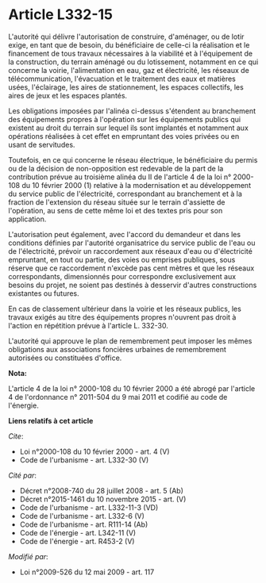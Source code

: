 # Article L332-15

L'autorité qui délivre l'autorisation de construire, d'aménager, ou de lotir exige, en tant que de besoin, du bénéficiaire de
celle-ci la réalisation et le financement de tous travaux nécessaires à la viabilité et à l'équipement de la construction, du
terrain aménagé ou du lotissement, notamment en ce qui concerne la voirie, l'alimentation en eau, gaz et électricité, les
réseaux de télécommunication, l'évacuation et le traitement des eaux et matières usées, l'éclairage, les aires de
stationnement, les espaces collectifs, les aires de jeux et les espaces plantés.

Les obligations imposées par l'alinéa ci-dessus s'étendent au branchement des équipements propres à l'opération sur les
équipements publics qui existent au droit du terrain sur lequel ils sont implantés et notamment aux opérations réalisées à
cet effet en empruntant des voies privées ou en usant de servitudes.

Toutefois, en ce qui concerne le réseau électrique, le bénéficiaire du permis ou de la décision de non-opposition est
redevable de la part de la contribution prévue au troisième alinéa du II de l'article 4 de la loi n° 2000-108 du 10 février
2000 (1) relative à la modernisation et au développement du service public de l'électricité, correspondant au branchement et
à la fraction de l'extension du réseau située sur le terrain d'assiette de l'opération, au sens de cette même loi et des
textes pris pour son application.

L'autorisation peut également, avec l'accord du demandeur et dans les conditions définies par l'autorité organisatrice du
service public de l'eau ou de l'électricité, prévoir un raccordement aux réseaux d'eau ou d'électricité empruntant, en tout
ou partie, des voies ou emprises publiques, sous réserve que ce raccordement n'excède pas cent mètres et que les réseaux
correspondants, dimensionnés pour correspondre exclusivement aux besoins du projet, ne soient pas destinés à desservir
d'autres constructions existantes ou futures.

En cas de classement ultérieur dans la voirie et les réseaux publics, les travaux exigés au titre des équipements propres
n'ouvrent pas droit à l'action en répétition prévue à l'article L. 332-30.

L'autorité qui approuve le plan de remembrement peut imposer les mêmes obligations aux associations foncières urbaines de
remembrement autorisées ou constituées d'office.

**Nota:**

L'article 4 de la loi n° 2000-108 du 10 février 2000 a été abrogé par l'article 4 de l'ordonnance n° 2011-504 du 9 mai 2011
et codifié au code de l'énergie.

**Liens relatifs à cet article**

_Cite_:

  - Loi n°2000-108 du 10 février 2000 - art. 4 (V)
  - Code de l'urbanisme - art. L332-30 (V)

_Cité par_:

  - Décret n°2008-740 du 28 juillet 2008 - art. 5 (Ab)
  - Décret n°2015-1461 du 10 novembre 2015 - art. (V)
  - Code de l'urbanisme - art. L332-11-3 (VD)
  - Code de l'urbanisme - art. L332-6 (V)
  - Code de l'urbanisme - art. R111-14 (Ab)
  - Code de l'énergie - art. L342-11 (V)
  - Code de l'énergie - art. R453-2 (V)

_Modifié par_:

  - Loi n°2009-526 du 12 mai 2009 - art. 117
